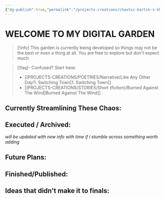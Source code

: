 ```yaml
---
{"dg-publish":true,"permalink":"/projects-creations/chaotic-kartik-s-khyaal-and-khoj-digital-garden-homepage/","tags":["gardenEntry"],"created":"2025-02-17T20:45:20.305+05:30","updated":"2025-03-05T23:35:04.059+05:30"}
---
```


# WELCOME TO MY DIGITAL GARDEN 


> [!info]
> This garden is currently being developed so things may not be the best or even a thing at all. You are free to explore but don't expect much. 


> [!faq]- Confused? Start here:
> - [[PROJECTS-CREATIONS/POETRIES/Narrative/Like Any Other Day/1. Switching Town\|1. Switching Town]]
> - [[PROJECTS-CREATIONS/STORIES/Short (fiction)/Burned Against The Wind\|Burned Against The Wind]]


## Currently Streamlining These Chaos:



## Executed / Archived:
*will be updated with new info with time if i stumble across something worth adding*


## Future Plans:


## Finished/Published:


## Ideas that didn't make it to finals:

